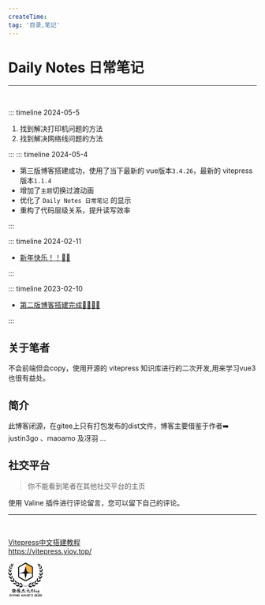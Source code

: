 ```yaml
---
createTime: 
tag: '目录,笔记'
---
```

# Daily Notes 日常笔记

---
<br/>


::: timeline 2024-05-5
1. 找到解决打印机问题的方法
2. 找到解决网络线问题的方法

:::
::: timeline 2024-05-4

- 第三版博客搭建成功，使用了当下最新的 vue版本`3.4.26`，最新的 vitepress 版本`1.1.4`
- 增加了`主题`切换过渡动画
- 优化了 `Daily Notes 日常笔记` 的显示
- 重构了代码层级关系，提升读写效率

:::

 
::: timeline 2024-02-11

- [新年快乐！！🎉🎉](./2024/02/11新年快乐)

:::

::: timeline 2023-02-10

- [第二版博客搭建完成🥳🎉🎉🎊](./2024/02/10第二版博客搭建完成)

:::


   

## 关于笔者
不会前端但会copy，使用开源的 vitepress 知识库进行的二次开发,用来学习vue3也很有益处。

## 简介
此博客闭源，在gitee上只有打包发布的dist文件，博客主要借鉴于作者➡️ justin3go 、maoamo 及冴羽 ...

## 社交平台
> 你不能看到笔者在其他社交平台的主页


使用 Valine 插件进行评论留言，您可以留下自己的评论。

---
<br/>

<div class="linkcard">
  <a href="https://vitepress.yiov.top/" target="_blank">
    <p class="description">Vitepress中文搭建教程<br><span>https://vitepress.yiov.top/</span></p>
    <div class="logo">
        <img alt="Logo" width="70px" height="70px" src="./../public/未标题-5.png" />
    </div>
  </a>
</div>